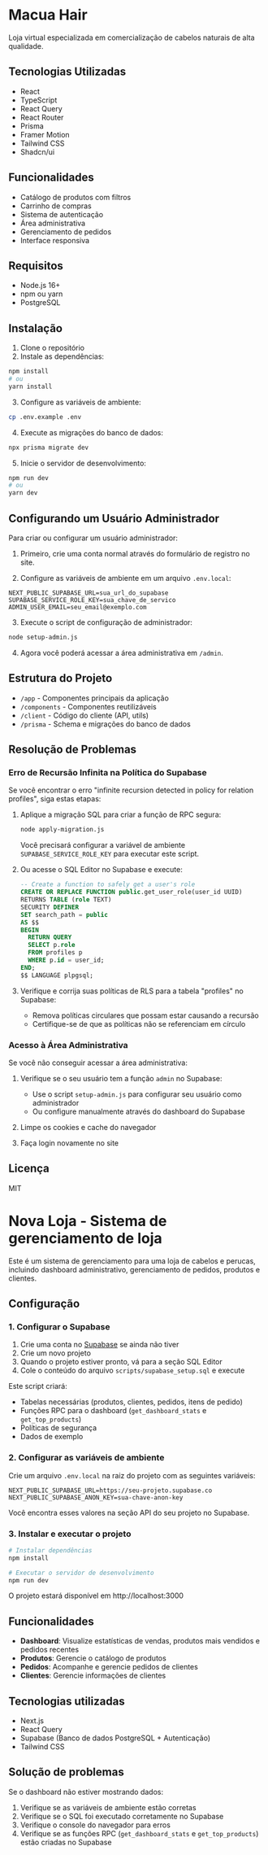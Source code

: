 # Macua Hair

Loja virtual especializada em comercialização de cabelos naturais de alta qualidade.

## Tecnologias Utilizadas

- React
- TypeScript
- React Query
- React Router
- Prisma
- Framer Motion
- Tailwind CSS
- Shadcn/ui

## Funcionalidades

- Catálogo de produtos com filtros
- Carrinho de compras
- Sistema de autenticação
- Área administrativa
- Gerenciamento de pedidos
- Interface responsiva

## Requisitos

- Node.js 16+
- npm ou yarn
- PostgreSQL

## Instalação

1. Clone o repositório
2. Instale as dependências:
```bash
npm install
# ou
yarn install
```

3. Configure as variáveis de ambiente:
```bash
cp .env.example .env
```

4. Execute as migrações do banco de dados:
```bash
npx prisma migrate dev
```

5. Inicie o servidor de desenvolvimento:
```bash
npm run dev
# ou
yarn dev
```

## Configurando um Usuário Administrador

Para criar ou configurar um usuário administrador:

1. Primeiro, crie uma conta normal através do formulário de registro no site.

2. Configure as variáveis de ambiente em um arquivo `.env.local`:
```
NEXT_PUBLIC_SUPABASE_URL=sua_url_do_supabase
SUPABASE_SERVICE_ROLE_KEY=sua_chave_de_servico
ADMIN_USER_EMAIL=seu_email@exemplo.com
```

3. Execute o script de configuração de administrador:
```bash
node setup-admin.js
```

4. Agora você poderá acessar a área administrativa em `/admin`.

## Estrutura do Projeto

- `/app` - Componentes principais da aplicação
- `/components` - Componentes reutilizáveis
- `/client` - Código do cliente (API, utils)
- `/prisma` - Schema e migrações do banco de dados

## Resolução de Problemas

### Erro de Recursão Infinita na Política do Supabase

Se você encontrar o erro "infinite recursion detected in policy for relation profiles", siga estas etapas:

1. Aplique a migração SQL para criar a função de RPC segura:
   ```bash
   node apply-migration.js
   ```
   
   Você precisará configurar a variável de ambiente `SUPABASE_SERVICE_ROLE_KEY` para executar este script.

2. Ou acesse o SQL Editor no Supabase e execute:
   ```sql
   -- Create a function to safely get a user's role
   CREATE OR REPLACE FUNCTION public.get_user_role(user_id UUID)
   RETURNS TABLE (role TEXT) 
   SECURITY DEFINER
   SET search_path = public
   AS $$
   BEGIN
     RETURN QUERY
     SELECT p.role 
     FROM profiles p 
     WHERE p.id = user_id;
   END;
   $$ LANGUAGE plpgsql;
   ```

3. Verifique e corrija suas políticas de RLS para a tabela "profiles" no Supabase:
   - Remova políticas circulares que possam estar causando a recursão
   - Certifique-se de que as políticas não se referenciam em círculo

### Acesso à Área Administrativa

Se você não conseguir acessar a área administrativa:

1. Verifique se o seu usuário tem a função `admin` no Supabase:
   - Use o script `setup-admin.js` para configurar seu usuário como administrador
   - Ou configure manualmente através do dashboard do Supabase

2. Limpe os cookies e cache do navegador
3. Faça login novamente no site

## Licença

MIT 

# Nova Loja - Sistema de gerenciamento de loja

Este é um sistema de gerenciamento para uma loja de cabelos e perucas, incluindo dashboard administrativo, gerenciamento de pedidos, produtos e clientes.

## Configuração

### 1. Configurar o Supabase

1. Crie uma conta no [Supabase](https://supabase.com/) se ainda não tiver
2. Crie um novo projeto 
3. Quando o projeto estiver pronto, vá para a seção SQL Editor
4. Cole o conteúdo do arquivo `scripts/supabase_setup.sql` e execute

Este script criará:
- Tabelas necessárias (produtos, clientes, pedidos, itens de pedido)
- Funções RPC para o dashboard (`get_dashboard_stats` e `get_top_products`)
- Políticas de segurança
- Dados de exemplo

### 2. Configurar as variáveis de ambiente

Crie um arquivo `.env.local` na raiz do projeto com as seguintes variáveis:

```
NEXT_PUBLIC_SUPABASE_URL=https://seu-projeto.supabase.co
NEXT_PUBLIC_SUPABASE_ANON_KEY=sua-chave-anon-key
```

Você encontra esses valores na seção API do seu projeto no Supabase.

### 3. Instalar e executar o projeto

```bash
# Instalar dependências
npm install

# Executar o servidor de desenvolvimento
npm run dev
```

O projeto estará disponível em http://localhost:3000

## Funcionalidades

- **Dashboard**: Visualize estatísticas de vendas, produtos mais vendidos e pedidos recentes
- **Produtos**: Gerencie o catálogo de produtos
- **Pedidos**: Acompanhe e gerencie pedidos de clientes
- **Clientes**: Gerencie informações de clientes

## Tecnologias utilizadas

- Next.js
- React Query
- Supabase (Banco de dados PostgreSQL + Autenticação)
- Tailwind CSS

## Solução de problemas

Se o dashboard não estiver mostrando dados:

1. Verifique se as variáveis de ambiente estão corretas
2. Verifique se o SQL foi executado corretamente no Supabase
3. Verifique o console do navegador para erros
4. Verifique se as funções RPC (`get_dashboard_stats` e `get_top_products`) estão criadas no Supabase 